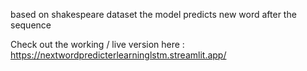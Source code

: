 based on shakespeare dataset the model predicts new word after the sequence

Check out the working / live version here : https://nextwordpredicterlearninglstm.streamlit.app/